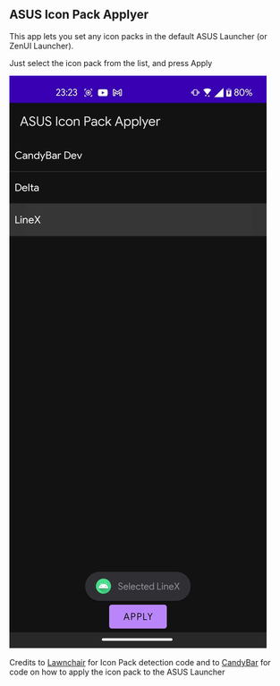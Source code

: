 ## ASUS Icon Pack Applyer

This app lets you set any icon packs in the default ASUS Launcher (or ZenUI Launcher).

Just select the icon pack from the list, and press Apply

![Screenshot](/Screenshot.jpg)

Credits to [Lawnchair](https://github.com/LawnchairLauncher/lawnchair) for Icon Pack detection code and to [CandyBar](https://github.com/zixpo/candybar) for code on how to apply the icon pack to the ASUS Launcher